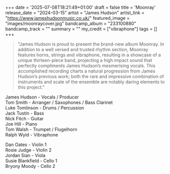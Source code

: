 +++
date = '2025-07-08T18:21:49+01:00'
draft = false
title = 'Moonray'
release_date = "2024-03-15"
artist = "James Hudson"
artist_link = "https://www.jameshudsonmusic.co.uk/"
featured_image = "images/moonraycover.jpg"
bandcamp_album = "233100880"
bandcamp_track = ""
summary = ""
my_credit = ["vibraphone"]
tags = []
+++

> "James Hudson is proud to present the brand-new album Moonray. In addition to a well versed and trusted rhythm section, Moonray features horns, strings and vibraphone, resulting in a showcase of a unique thirteen-piece band, projecting a high impact sound that perfectly compliments James Hudson’s mesmerising vocals. This accomplished recording charts a natural progression from James Hudson’s previous work; both the rare and impressive combination of instruments and scale of the ensemble are notably daring elements to this project."

James Hudson - Vocals / Producer   
Tom Smith - Arranger / Saxophones / Bass Clarinet  
Luke Tomlinson - Drums / Percussion  
Jack Tustin - Bass  
Nick Fitch - Guitar  
Joe Hill - Piano  
Tom Walsh - Trumpet / Flugelhorn  
Ralph Wyld - Vibraphone  

Dan Oates - Violin 1  
Rosie Judge - Violin 2  
Jordan Sian - Viola  
Susie Blankfield - Cello 1  
Bryony Moody - Cello 2  
